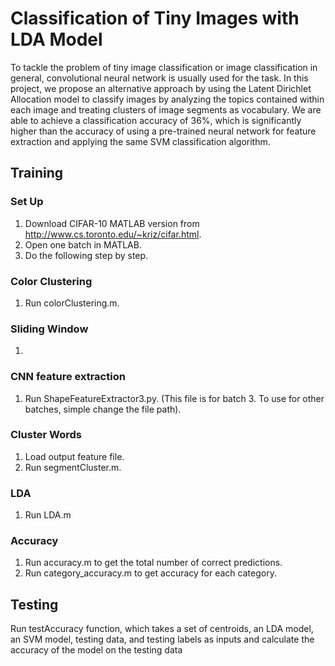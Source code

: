 # Classification of Tiny Images with LDA Model

To tackle the problem of tiny image classification or image classification in general, convolutional neural network is usually used for the task. In this project, we propose an alternative approach by using the Latent Dirichlet Allocation model to classify images by analyzing the topics contained within each image and treating clusters of image segments as vocabulary. We are able to achieve a classification accuracy of $36\%$, which is significantly higher than the accuracy of using a pre-trained neural network for feature extraction and applying the same SVM classification algorithm.

##  Training 
### Set Up 
1. Download CIFAR-10 MATLAB version from http://www.cs.toronto.edu/~kriz/cifar.html. 
2. Open one batch in MATLAB. 
3. Do the following step by step. 

### Color Clustering 
1. Run colorClustering.m. 

### Sliding Window 
1.  

### CNN feature extraction 
1.  Run ShapeFeatureExtractor3.py. (This file is for batch 3. To use for other batches, simple change the file path).

### Cluster Words
1. Load output feature file. 
2. Run segmentCluster.m.

###  LDA
1. Run LDA.m

###  Accuracy 
1. Run accuracy.m to get the total number of correct predictions. 
2. Run category_accuracy.m to get accuracy for each category. 

##  Testing
Run testAccuracy function, which takes a set of centroids, an LDA model, an SVM model, testing data, and testing labels as inputs and calculate the accuracy of the model on the testing data
